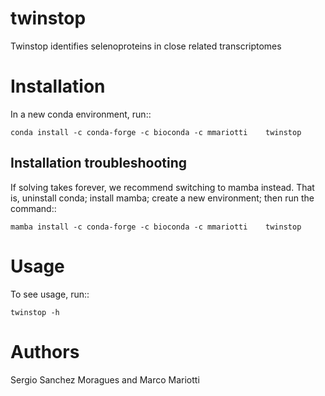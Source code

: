 # twinstop
Twinstop identifies selenoproteins in close related transcriptomes

# Installation
In a new conda environment, run::

   `conda install -c conda-forge -c bioconda -c mmariotti    twinstop`

## Installation troubleshooting
If solving takes forever, we recommend switching to mamba instead.
That is, uninstall conda; install mamba; create a new environment; then run the command::

   `mamba install -c conda-forge -c bioconda -c mmariotti    twinstop`

# Usage
To see usage, run::

  `twinstop -h`


# Authors
Sergio Sanchez Moragues and Marco Mariotti

